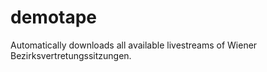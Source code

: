 # demotape

Automatically downloads all available livestreams of Wiener Bezirksvertretungssitzungen.